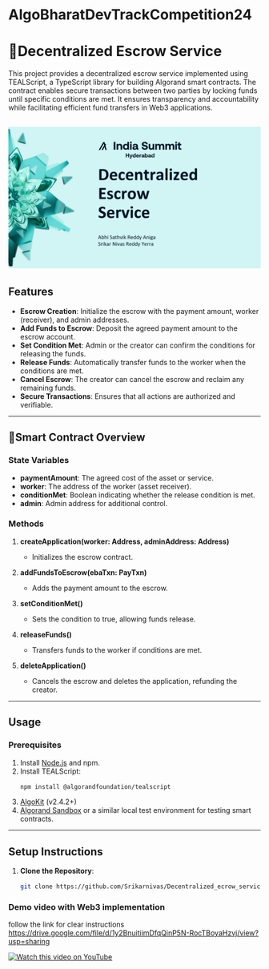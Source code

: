 # AlgoBharatDevTrackCompetition24

# 🚀Decentralized Escrow Service

This project provides a decentralized escrow service implemented using TEALScript, a TypeScript library for building Algorand smart contracts. The contract enables secure transactions between two parties by locking funds until specific conditions are met. It ensures transparency and accountability while facilitating efficient fund transfers in Web3 applications.

![Decentralized Escrow Service Image](header.png)
---

## Features

- **Escrow Creation**: Initialize the escrow with the payment amount, worker (receiver), and admin addresses.
- **Add Funds to Escrow**: Deposit the agreed payment amount to the escrow account.
- **Set Condition Met**: Admin or the creator can confirm the conditions for releasing the funds.
- **Release Funds**: Automatically transfer funds to the worker when the conditions are met.
- **Cancel Escrow**: The creator can cancel the escrow and reclaim any remaining funds.
- **Secure Transactions**: Ensures that all actions are authorized and verifiable.

---

## 👛Smart Contract Overview

### State Variables

- **paymentAmount**: The agreed cost of the asset or service.
- **worker**: The address of the worker (asset receiver).
- **conditionMet**: Boolean indicating whether the release condition is met.
- **admin**: Admin address for additional control.

### Methods

1. **createApplication(worker: Address, adminAddress: Address)**
   - Initializes the escrow contract.

2. **addFundsToEscrow(ebaTxn: PayTxn)**
   - Adds the payment amount to the escrow.

3. **setConditionMet()**
   - Sets the condition to true, allowing funds release.

4. **releaseFunds()**
   - Transfers funds to the worker if conditions are met.

5. **deleteApplication()**
   - Cancels the escrow and deletes the application, refunding the creator.

---

## Usage

### Prerequisites

1. Install [Node.js](https://nodejs.org/) and npm.
2. Install TEALScript:
   ```bash
   npm install @algorandfoundation/tealscript
3. [AlgoKit](https://github.com/algorandfoundation/algokit) (v2.4.2+)
4. [Algorand Sandbox](https://github.com/algorand/sandbox) or a similar local test environment for testing smart contracts.

---

## Setup Instructions
1. **Clone the Repository**:
   ```bash
   git clone https://github.com/Srikarnivas/Decentralized_ecrow_service.git

### Demo video with Web3 implementation

follow the link for clear instructions 
https://drive.google.com/file/d/1y2BnuitiimDfqQinP5N-RocTBoyaHzvj/view?usp=sharing

[![Watch this video on YouTube](https://img.youtube.com/vi/yAs8pgWQKJ0/0.jpg)](https://youtu.be/yAs8pgWQKJ0)


